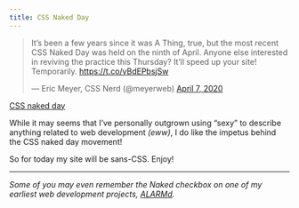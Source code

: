 ```yaml
---
title: CSS Naked Day
---
```


<blockquote class="twitter-tweet"><p lang="en" dir="ltr">It’s been a few years since it was A Thing, true, but the most recent CSS Naked Day was held on the ninth of April. Anyone else interested in reviving the practice this Thursday? It’ll speed up your site! Temporarily. <a href="https://t.co/vBdEPbsjSw">https://t.co/vBdEPbsjSw</a></p>&mdash; Eric Meyer, CSS Nerd (@meyerweb) <a href="https://twitter.com/meyerweb/status/1247641433223376898?ref_src=twsrc%5Etfw">April 7, 2020</a></blockquote>

<p class="primarylink">
	<a href="https://css-naked-day.github.io/">CSS naked day</a>
</p>

While it may seems that I’ve personally outgrown using “sexy” to describe anything related to web development _(eww)_, I do like the impetus behind the CSS naked day movement!

So for today my site will be sans-CSS. Enjoy!

---

_Some of you may even remember the Naked checkbox on one of my earliest web development projects, [ALARMd](https://www.zachleat.com/alarmd/)._